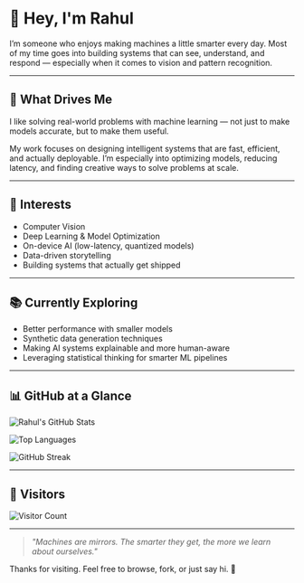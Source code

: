 # 👋 Hey, I'm Rahul

I’m someone who enjoys making machines a little smarter every day. Most of my time goes into building systems that can see, understand, and respond — especially when it comes to vision and pattern recognition.

---

## 🧠 What Drives Me

I like solving real-world problems with machine learning — not just to make models accurate, but to make them useful.  

My work focuses on designing intelligent systems that are fast, efficient, and actually deployable. I’m especially into optimizing models, reducing latency, and finding creative ways to solve problems at scale.

---

## 🔧 Interests

- Computer Vision  
- Deep Learning & Model Optimization  
- On-device AI (low-latency, quantized models)  
- Data-driven storytelling  
- Building systems that actually get shipped

---

## 📚 Currently Exploring

- Better performance with smaller models  
- Synthetic data generation techniques  
- Making AI systems explainable and more human-aware  
- Leveraging statistical thinking for smarter ML pipelines

---

## 📊 GitHub at a Glance

![Rahul's GitHub Stats](https://github-readme-stats.vercel.app/api?username=pctablet505&show_icons=true&theme=transparent&hide_title=true&hide_rank=true)

![Top Languages](https://github-readme-stats.vercel.app/api/top-langs/?username=pctablet505&layout=compact&theme=transparent)

![GitHub Streak](https://streak-stats.demolab.com?user=pctablet505&theme=transparent)

---

## 👣 Visitors

![Visitor Count](https://komarev.com/ghpvc/?username=pctablet505&style=flat&color=blue)

---

> *"Machines are mirrors. The smarter they get, the more we learn about ourselves."*

Thanks for visiting. Feel free to browse, fork, or just say hi. 👋
